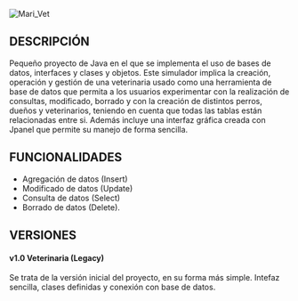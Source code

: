 ![Mari_Vet](https://github.com/LittleMari/Mari_Vet/assets/134427300/bd6cc0ed-7076-4d3a-abbb-2bf875b9f4cb)

## DESCRIPCIÓN
Pequeño proyecto de Java en el que se implementa el uso de bases de datos, interfaces y clases y objetos.
Este simulador implica la creación, operación y gestión de una veterinaria usado como una herramienta de base de datos que permita a los usuarios experimentar con la realización de consultas, modificado, borrado y con la creación de distintos perros, dueños y veterinarios, teniendo en cuenta que todas las tablas están relacionadas entre si. Además incluye una interfaz gráfica creada con Jpanel que permite su manejo de forma sencilla.

## FUNCIONALIDADES
- Agregación de datos (Insert)
- Modificado de datos (Update)
- Consulta de datos (Select)
- Borrado de datos (Delete).

## VERSIONES

#### v1.0 Veterinaria (Legacy)

Se trata de la versión inicial del proyecto, en su forma más simple. Intefaz sencilla, clases definidas y conexión con base de datos. 


